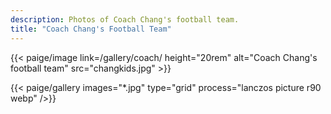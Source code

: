 ```yaml
---
description: Photos of Coach Chang's football team.
title: "Coach Chang's Football Team"
---
```


<div class="text-center">{{< paige/image link=/gallery/coach/ height="20rem" alt="Coach Chang's football team" src="changkids.jpg"    >}}</div>

<!-- <button onclick="topFunction()" style="position: fixed; bottom: 20px; right: 30px; font-size: 20px; border: none; outline: none; background-color: #555; color: white; cursor: pointer; padding: 15px; border-radius: 10px;" id="myBtn" title="Go to top">&#8593;</button> -->

{{< paige/gallery
     images="*.jpg"
     type="grid"
     process="lanczos picture r90 webp"
     />}}
